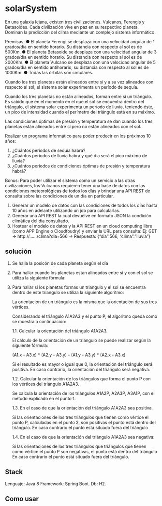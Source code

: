 # solarSystem
En una galaxia lejana, existen tres civilizaciones. Vulcanos, Ferengis y Betasoides. Cada civilización vive en paz en su respectivo planeta. Dominan la predicción del clima mediante un complejo sistema informático.

Premisas:
● El planeta Ferengi se desplaza con una velocidad angular de 1 grados/día en sentido horario. Su distancia con respecto al sol es de 500Km.
● El planeta Betasoide se desplaza con una velocidad angular de 3 grados/día en sentido horario. Su distancia con respecto al sol es de 2000Km.
● El planeta Vulcano se desplaza con una velocidad angular de 5 grados/día en sentido antihorario, su distancia con respecto al sol es de 1000Km.
● Todas las órbitas son circulares.

Cuando los tres planetas están alineados entre sí y a su vez alineados con respecto al sol, el sistema solar experimenta un período de sequía.

Cuando los tres planetas no están alineados, forman entre sí un triángulo. Es sabido que en el momento en el que el sol se encuentra dentro del triángulo, el sistema solar experimenta un período de lluvia, teniendo éste, un pico de intensidad cuando el perímetro del triángulo está en su máximo.

Las condiciones óptimas de presión y temperatura se dan cuando los tres planetas están alineados entre sí pero no están alineados con el sol.

Realizar un programa informático para poder predecir en los próximos 10 años:
1. ¿Cuántos períodos de sequía habrá?
2. ¿Cuántos períodos de lluvia habrá y qué día será el pico máximo de lluvia?
3. ¿Cuántos períodos de condiciones óptimas de presión y temperatura habrá?

Bonus:
Para poder utilizar el sistema como un servicio a las otras civilizaciones, los Vulcanos requieren tener una base de datos con las condiciones meteorológicas de todos los días y brindar una API REST de consulta sobre las condiciones de un día en particular.
1) Generar un modelo de datos con las condiciones de todos los días hasta 10 años en adelante
utilizando un job para calcularlas.
2) Generar una API REST la cual devuelve en formato JSON la condición climática del día
consultado.
3) Hostear el modelo de datos y la API REST en un cloud computing libre (como APP Engine o
Cloudfoudry) y enviar la URL para consulta:
Ej: GET → http://….../clima?dia=566 → Respuesta: {“dia”:566, “clima”:”lluvia”}

## solución

1. Se halla la posicón de cada planeta según el día

2. Para hallar cuando los planetas estan alineados entre si y con el sol se utiliza la siguiente fórmula:

    

3. Para hallar si los planetas formas un triangulo y el sol se encuentra dentro de este triangulo se utiliza la siguiente algoritmo:

    La orientación de un triángulo es la misma que la orientación de sus tres vértices.

    Considerando el triángulo A1A2A3 y el punto P, el algoritmo queda como se muestra a continuación:

    1.1. Calcular la orientación del triángulo A1A2A3.

    El cálculo de la orientación de un triángulo se puede realizar según la siguiente fórmula:

    (A1.x - A3.x) * (A2.y - A3.y) - (A1.y - A3.y) * (A2.x - A3.x)

    Si el resultado es mayor o igual que 0, la orientación del triángulo será positiva. En caso contrario, la orientación del triángulo será negativa.

    1.2. Calcular la orientación de los triángulos que forma el punto P con los vértices del triángulo A1A2A3.

    Se calcula la orientación de los triángulos A1A2P, A2A3P, A3A1P, con el método explicado en el punto 1.

    1.3. En el caso de que la orientación del triángulo A1A2A3 sea positiva.

    Si las orientaciones de los tres triángulos que tienen como vértice el punto P, calculadas en el punto 2, son positivas el punto está dentro del triángulo.
    En caso contrario el punto está situado fuera del triángulo

    1.4. En el caso de que la orientación del triángulo A1A2A3 sea negativa:

    Si las orientaciones de los tres triángulos que triángulos que tienen como vértice el punto P son negativas, el punto está dentro del triángulo
    En caso contrario el punto está situado fuera del triángulo.

## Stack
Lenguaje: Java 8
Framework: Spring Boot.
Db: H2.

## Como usar




